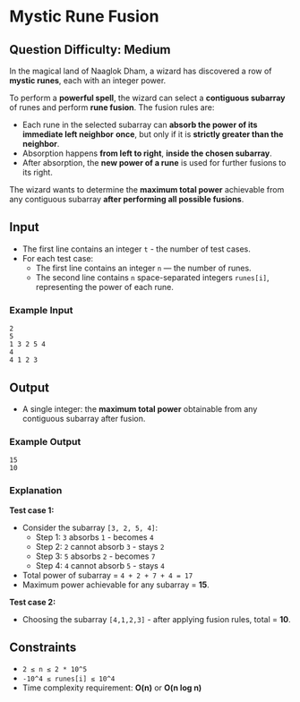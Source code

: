 # Mystic Rune Fusion

## Question Difficulty: Medium

In the magical land of Naaglok Dham, a wizard has discovered a row of **mystic runes**, each with an integer power.  

To perform a **powerful spell**, the wizard can select a **contiguous subarray** of runes and perform **rune fusion**. The fusion rules are:

- Each rune in the selected subarray can **absorb the power of its immediate left neighbor** **once**, but only if it is **strictly greater than the neighbor**.  
- Absorption happens **from left to right**, **inside the chosen subarray**.  
- After absorption, the **new power of a rune** is used for further fusions to its right.  

The wizard wants to determine the **maximum total power** achievable from any contiguous subarray **after performing all possible fusions**.


## Input

- The first line contains an integer `t` - the number of test cases.  
- For each test case:
  - The first line contains an integer `n` — the number of runes.  
  - The second line contains `n` space-separated integers `runes[i]`, representing the power of each rune.

### Example Input
```
2
5
1 3 2 5 4
4
4 1 2 3
```

## Output

- A single integer: the **maximum total power** obtainable from any contiguous subarray after fusion.

### Example Output 
```
15
10
```
### Explanation

**Test case 1:**  
- Consider the subarray `[3, 2, 5, 4]`:  
  - Step 1: `3` absorbs `1` - becomes `4`  
  - Step 2: `2` cannot absorb `3` - stays `2`  
  - Step 3: `5` absorbs `2` - becomes `7`  
  - Step 4: `4` cannot absorb `5` - stays `4`  
- Total power of subarray = `4 + 2 + 7 + 4 = 17`  
- Maximum power achievable for any subarray = **15**.

**Test case 2:**  
- Choosing the subarray `[4,1,2,3]` - after applying fusion rules, total = **10**.

## Constraints

- `2 ≤ n ≤ 2 * 10^5`  
- `-10^4 ≤ runes[i] ≤ 10^4`  
- Time complexity requirement: **O(n)** or **O(n log n)**
